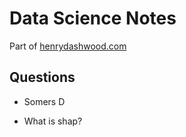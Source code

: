 Data Science Notes
================

<!-- WARNING: THIS FILE WAS AUTOGENERATED! DO NOT EDIT! -->

Part of [henrydashwood.com](https://henrydashwood.com)

## Questions

- Somers D

- What is shap?
